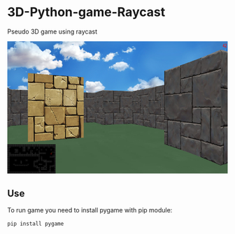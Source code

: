 # 3D-Python-game-Raycast
Pseudo 3D game using raycast

![Screen](img/screen.png)

## Use

To run game you need to install pygame with pip module:
```
pip install pygame
```
